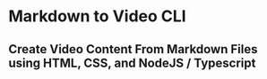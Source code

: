 # Markdown to Video CLI

## Create Video Content From Markdown Files using HTML, CSS, and NodeJS / Typescript
